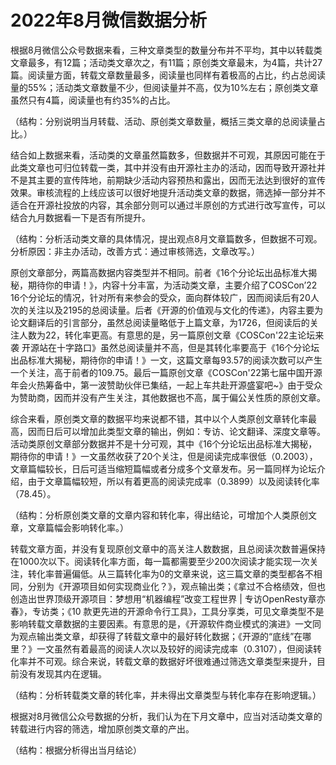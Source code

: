 # 2022年8月微信数据分析

根据8月微信公众号数据来看，三种文章类型的数量分布并不平均，其中以转载类文章最多，有12篇；活动类文章次之，有11篇；原创类文章最末，为4篇，共计27篇。阅读量方面，转载文章数量最多，阅读量也同样有着极高的占比，约占总阅读量的55%；活动类文章数量不少，但阅读量并不高，仅为10%左右；原创类文章虽然只有4篇，阅读量也有约35%的占比。

（结构：分别说明当月转载、活动、原创类文章数量，概括三类文章的总阅读量占比。）

结合如上数据来看，活动类的文章虽然篇数多，但数据并不可观，其原因可能在于此类文章也可归位转载一类，其中并没有由开源社主办的活动，因而导致开源社并不是其主要的宣传阵地，前期缺少活动内容预热和露出，因而无法达到很好的宣传效果。审核流程的上线应该可以很好地提升活动类文章的数据，筛选掉一部分并不适合在开源社投放的内容，其余部分则可以通过半原创的方式进行改写宣传，可以结合九月数据看一下是否有所提升。

（结构：分析活动类文章的具体情况，提出观点8月文章篇数多，但数据不可观。分析原因：非主办活动，改善方式：通过审核筛选，文章改写。）

原创文章部分，两篇高数据内容类型并不相同。前者《16个分论坛出品标准大揭秘，期待你的申请！》，内容十分丰富，为活动类文章，主要介绍了COSCon’22 16个分论坛的情况，针对所有来参会的受众，面向群体较广，因而阅读后有20人次的关注以及2195的总阅读量。后者《开源的价值观与文化的传递》，内容主要为论文翻译后的引言部分，虽然总阅读量略低于上篇文章，为1726，但阅读后的关注人数为22，转化率更高。有意思的是，另一篇原创文章《COSCon'22主论坛来袭 开源站在十字路口》虽然总阅读量并不高，但是其转化率要高于《16个分论坛出品标准大揭秘，期待你的申请！》一文，这篇文章每93.57的阅读次数可以产生一个关注，高于前者的109.75。最后一篇原创文章《COSCon'22第七届中国开源年会火热筹备中，第一波赞助伙伴已集结，一起上车共赴开源盛宴吧~》由于受众为赞助商，因而并没有产生关注，其他数据也不高，属于偏公关性质的原创文章。

综合来看，原创类文章的数据平均来说都不错，其中以个人类原创文章转化率最高，因而日后可以增加此类型文章的输出，例如：专访、论文翻译、深度文章等。活动类原创文章部分数据并不是十分可观，其中《16个分论坛出品标准大揭秘，期待你的申请！》一文虽然收获了20个关注，但是阅读完成率很低（0.2003），文章篇幅较长，日后可适当缩短篇幅或者分成多个文章发布。另一篇同样为论坛介绍，由于文章篇幅较短，所以有着更高的阅读完成率（0.3899）以及阅读转化率（78.45）。

（结构：分析原创类文章的文章内容和转化率，得出结论，可增加个人类原创文章，文章篇幅会影响转化率。）

转载文章方面，并没有复现原创文章中的高关注人数数据，且总阅读次数普遍保持在1000次以下。阅读转化率方面，每一篇都需要至少200次阅读才能实现一次关注，转化率普遍偏低。从三篇转化率为0的文章来说，这三篇文章的类型都各不相同，分别为《开源项目如何实现商业化？》，观点输出类；《拿过不合格绩效，但也创造出世界顶级开源项目：梦想用“机器编程”改变工程世界 | 专访OpenResty章亦春》，专访类；《10 款更先进的开源命令行工具》，工具分享类，可见文章类型不是影响转载文章数据的主要因素。有意思的是，《开源软件商业模式的演进》一文同为观点输出类文章，却获得了转载文章中的最好转化数据；《开源的“底线”在哪里？》一文虽然有着最高的阅读人次以及较好的阅读完成率（0.3107），但阅读转化率并不可观。综合来说，转载文章的数据好坏很难通过筛选文章类型来提升，目前没有发现其内在逻辑。

（结构：分析转载类文章的转化率，并未得出文章类型与转化率存在影响逻辑。）

根据对8月微信公众号数据的分析，我们认为在下月文章中，应当对活动类文章的转载进行内容的筛选，增加原创类文章的产出。

（结构：根据分析得出当月结论）